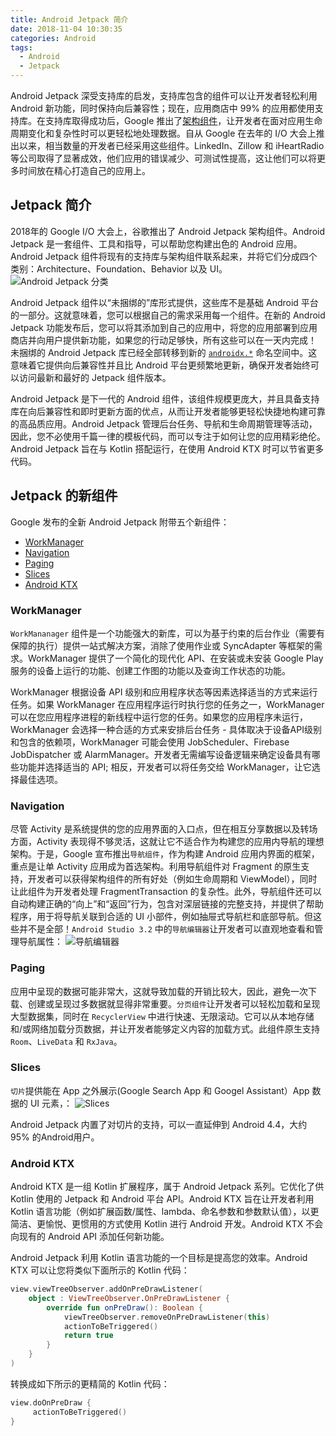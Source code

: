 ```yaml
---
title: Android Jetpack 简介
date: 2018-11-04 10:30:35
categories: Android
tags:
  - Android
  - Jetpack
---
```


Android Jetpack 深受支持库的启发，支持库包含的组件可以让开发者轻松利用 Android 新功能，同时保持向后兼容性；现在，应用商店中 99% 的应用都使用支持库。在支持库取得成功后，Google 推出了[架构组件](https://developer.android.com/jetpack/arch/)，让开发者在面对应用生命周期变化和复杂性时可以更轻松地处理数据。自从 Google 在去年的 I/O 大会上推出以来，相当数量的开发者已经采用这些组件。LinkedIn、Zillow 和 iHeartRadio 等公司取得了显著成效，他们应用的错误减少、可测试性提高，这让他们可以将更多时间放在精心打造自己的应用上。

## Jetpack 简介 ##
2018年的 Google I/O 大会上，谷歌推出了 Android Jetpack 架构组件。Android Jetpack 是一套组件、工具和指导，可以帮助您构建出色的 Android 应用。Android Jetpack 组件将现有的支持库与架构组件联系起来，并将它们分成四个类别：Architecture、Foundation、Behavior 以及 UI。
![Android Jetpack 分类](https://lyl873825813.github.io/medias/android/android_jetpack.png)

Android Jetpack 组件以“未捆绑的”库形式提供，这些库不是基础 Android 平台的一部分。这就意味着，您可以根据自己的需求采用每一个组件。在新的 Android Jetpack 功能发布后，您可以将其添加到自己的应用中，将您的应用部署到应用商店并向用户提供新功能，如果您的行动足够快，所有这些可以在一天内完成！
未捆绑的 Android Jetpack 库已经全部转移到新的 [`androidx.*`](https://developer.android.com/jetpack/androidx/) 命名空间中。这意味着它提供向后兼容性并且比 Android 平台更频繁地更新，确保开发者始终可以访问最新和最好的 Jetpack 组件版本。

Android Jetpack 是下一代的 Android 组件，该组件规模更庞大，并且具备支持库在向后兼容性和即时更新方面的优点，从而让开发者能够更轻松快捷地构建可靠的高品质应用。Android Jetpack 管理后台任务、导航和生命周期管理等活动，因此，您不必使用千篇一律的模板代码，而可以专注于如何让您的应用精彩绝伦。Android Jetpack 旨在与 Kotlin 搭配运行，在使用 Android KTX 时可以节省更多代码。

## Jetpack 的新组件 ##
Google 发布的全新 Android Jetpack 附带五个新组件：
 - [WorkManager](https://developer.android.com/topic/libraries/architecture/workmanager/)
 - [Navigation](https://developer.android.com/topic/libraries/architecture/navigation/)
 - [Paging](https://developer.android.com/topic/libraries/architecture/paging/)
 - [Slices](https://developer.android.com/guide/slices/)
 - [Android KTX](https://developer.android.com/kotlin/ktx)

### WorkManager ###
`WorkMananager` 组件是一个功能强大的新库，可以为基于约束的后台作业（需要有保障的执行）提供一站式解决方案，消除了使用作业或 SyncAdapter 等框架的需求。WorkManager 提供了一个简化的现代化 API、在安装或未安装 Google Play 服务的设备上运行的功能、创建工作图的功能以及查询工作状态的功能。

WorkManager 根据设备 API 级别和应用程序状态等因素选择适当的方式来运行任务。如果 WorkManager 在应用程序运行时执行您的任务之一，WorkManager 可以在您应用程序进程的新线程中运行您的任务。如果您的应用程序未运行，WorkManager 会选择一种合适的方式来安排后台任务 - 具体取决于设备API级别和包含的依赖项，WorkManager 可能会使用 JobScheduler、Firebase JobDispatcher 或 AlarmManager。开发者无需编写设备逻辑来确定设备具有哪些功能并选择适当的 API; 相反，开发者可以将任务交给 WorkManager，让它选择最佳选项。

### Navigation ###
尽管 Activity 是系统提供的您的应用界面的入口点，但在相互分享数据以及转场方面，Activity 表现得不够灵活，这就让它不适合作为构建您的应用内导航的理想架构。于是，Google 宣布推出`导航组件`，作为构建 Android 应用内界面的框架，重点是让单 Activity 应用成为首选架构。利用导航组件对 Fragment 的原生支持，开发者可以获得架构组件的所有好处（例如生命周期和 ViewModel），同时让此组件为开发者处理 FragmentTransaction 的复杂性。此外，导航组件还可以自动构建正确的“向上”和“返回”行为，包含对深层链接的完整支持，并提供了帮助程序，用于将导航关联到合适的 UI 小部件，例如抽屉式导航栏和底部导航。但这些并不是全部！`Android Studio 3.2` 中的`导航编辑器`让开发者可以直观地查看和管理导航属性：
![导航编辑器](https://lyl873825813.github.io/medias/android/android_navigation.png)

### Paging ###
应用中呈现的数据可能非常大，这就导致加载的开销比较大，因此，避免一次下载、创建或呈现过多数据就显得非常重要。`分页组件`让开发者可以轻松加载和呈现大型数据集，同时在 `RecyclerView` 中进行快速、无限滚动。它可以从本地存储和/或网络加载分页数据，并让开发者能够定义内容的加载方式。此组件原生支持 `Room`、`LiveData` 和 `RxJava`。

### Slices ###
`切片`提供能在 App 之外展示(Google Search App 和 Googel Assistant）App 数据的 UI 元素，：
![Slices](https://lyl873825813.github.io/medias/android/android_slices.png)

Android Jetpack 内置了对切片的支持，可以一直延伸到 Android 4.4，大约 95% 的Android用户。

### Android KTX ###
Android KTX 是一组 Kotlin 扩展程序，属于 Android Jetpack 系列。它优化了供 Kotlin 使用的 Jetpack 和 Android 平台 API。Android KTX 旨在让开发者利用 Kotlin 语言功能（例如扩展函数/属性、lambda、命名参数和参数默认值），以更简洁、更愉悦、更惯用的方式使用 Kotlin 进行 Android 开发。Android KTX 不会向现有的 Android API 添加任何新功能。

Android Jetpack 利用 Kotlin 语言功能的一个目标是提高您的效率。Android KTX 可以让您将类似下面所示的 Kotlin 代码：
```kotlin
view.viewTreeObserver.addOnPreDrawListener(
    object : ViewTreeObserver.OnPreDrawListener {
        override fun onPreDraw(): Boolean {
            viewTreeObserver.removeOnPreDrawListener(this)
            actionToBeTriggered()
            return true
        }
    }
)
```
转换成如下所示的更精简的 Kotlin 代码：
```kotlin
view.doOnPreDraw {
     actionToBeTriggered()
}
```
